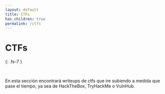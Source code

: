 ```yaml
---
layout: default
title: CTFs
has_children: true
permalink: /ctfs
---
```


# CTFs
{: .fs-7 }

<br>

En esta sección encontrará writeups de ctfs que ire subiendo a medida que pase el tiempo, ya sea de HackTheBox, TryHackMe o VulnHub.